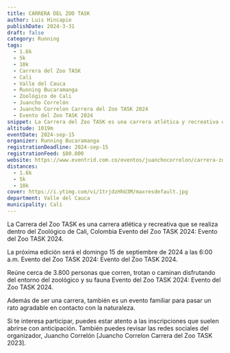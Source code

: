 ```yaml
---
title: CARRERA DEL ZOO TASK
author: Luis Hincapie
publishDate: 2024-3-31
draft: false
category: Running
tags:
  - 1.6k
  - 5k
  - 10k
  - Carrera del Zoo TASK
  - Cali
  - Valle del Cauca
  - Running Bucaramanga
  - Zoológico de Cali
  - Juancho Correlón
  - Juancho Correlon Carrera del Zoo TASK 2024
  - Evento del Zoo TASK 2024
snippet: La Carrera del Zoo TASK es una carrera atlética y recreativa que se realiza dentro del Zoológico de Cali, Colombia Evento del Zoo TASK 2024, Evento del Zoo TASK 2024.
altitude: 1019m
eventDate: 2024-sep-15
organizer: Running Bucaramanga
registrationDeadline: 2024-sep-15
registrationFeed: $80.000
website: https://www.eventrid.com.co/eventos/juanchocorrelon/carrera-zoo-task-2024
distances:
  - 1.6k
  - 5k
  - 10k
cover: https://i.ytimg.com/vi/1trjdzHhU3M/maxresdefault.jpg
department: Valle del Cauca
municipality: Cali
---
```

La Carrera del Zoo TASK es una carrera atlética y recreativa que se realiza dentro del Zoológico de Cali, Colombia Evento del Zoo TASK 2024: Evento del Zoo TASK 2024.

La próxima edición será el domingo 15 de septiembre de 2024 a las 6:00 a.m. Evento del Zoo TASK 2024: Evento del Zoo TASK 2024.

Reúne cerca de 3.800 personas que corren, trotan o caminan disfrutando del entorno del zoológico y su fauna Evento del Zoo TASK 2024: Evento del Zoo TASK 2024.

Además de ser una carrera, también es un evento familiar para pasar un rato agradable en contacto con la naturaleza.

Si te interesa participar, puedes estar atento a las inscripciones que suelen abrirse con anticipación.  También puedes revisar las redes sociales del organizador, Juancho Correlón [Juancho Correlon Carrera del Zoo TASK 2023].
